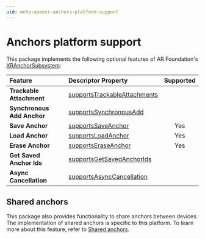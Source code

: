 ```yaml
---
uid: meta-openxr-anchors-platform-support
---
```

# Anchors platform support

This package implements the following optional features of AR Foundation's [XRAnchorSubsystem](xref:UnityEngine.XR.ARSubsystems.XRAnchorSubsystem):

| Feature | Descriptor Property | Supported |
| :------ | :------------------ | :-------: |
| **Trackable Attachment** | [supportsTrackableAttachments](xref:UnityEngine.XR.ARSubsystems.XRAnchorSubsystemDescriptor.supportsTrackableAttachments) | |
| **Synchronous Add Anchor** | [supportsSynchronousAdd](xref:UnityEngine.XR.ARSubsystems.XRAnchorSubsystemDescriptor.supportsSynchronousAdd) | |
| **Save Anchor** | [supportsSaveAnchor](xref:UnityEngine.XR.ARSubsystems.XRAnchorSubsystemDescriptor.supportsSaveAnchor) | Yes |
| **Load Anchor** | [supportsLoadAnchor](xref:UnityEngine.XR.ARSubsystems.XRAnchorSubsystemDescriptor.supportsLoadAnchor) | Yes |
| **Erase Anchor** | [supportsEraseAnchor](xref:UnityEngine.XR.ARSubsystems.XRAnchorSubsystemDescriptor.supportsEraseAnchor) | Yes |
| **Get Saved Anchor Ids** | [supportsGetSavedAnchorIds](xref:UnityEngine.XR.ARSubsystems.XRAnchorSubsystemDescriptor.supportsGetSavedAnchorIds) | |
| **Async Cancellation** | [supportsAsyncCancellation](xref:UnityEngine.XR.ARSubsystems.XRAnchorSubsystemDescriptor.supportsAsyncCancellation) | |

## Shared anchors

This package also provides functionality to share anchors between devices. The implementation of shared anchors is specific to this platform. To learn more about this feature, refer to [Shared anchors](xref:meta-openxr-shared-anchors).
